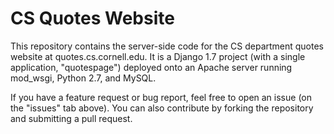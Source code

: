 # CS Quotes Website

This repository contains the server-side code for the CS department quotes website at quotes.cs.cornell.edu. It is a Django 1.7 project (with a single application, "quotespage") deployed onto an Apache server running mod_wsgi, Python 2.7, and MySQL.

If you have a feature request or bug report, feel free to open an issue (on the "issues" tab above). You can also contribute by forking the repository and submitting a pull request.
